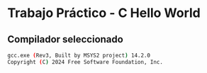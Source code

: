 # Trabajo Práctico - C Hello World

## Compilador seleccionado
```bash
gcc.exe (Rev3, Built by MSYS2 project) 14.2.0
Copyright (C) 2024 Free Software Foundation, Inc.

